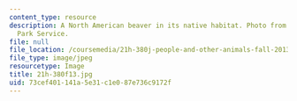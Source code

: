 ```yaml
---
content_type: resource
description: A North American beaver in its native habitat. Photo from the U.S. National
  Park Service.
file: null
file_location: /coursemedia/21h-380j-people-and-other-animals-fall-2013/73cef401141a5e31c1e087e736c9172f_21h-380f13.jpg
file_type: image/jpeg
resourcetype: Image
title: 21h-380f13.jpg
uid: 73cef401-141a-5e31-c1e0-87e736c9172f
---
```

